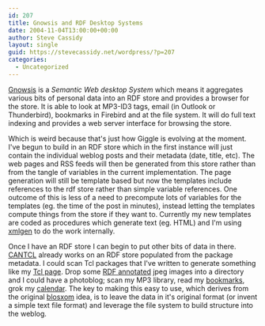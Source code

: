 ```yaml
---
id: 207
title: Gnowsis and RDF Desktop Systems
date: 2004-11-04T13:00:00+00:00
author: Steve Cassidy
layout: single
guid: https://stevecassidy.net/wordpress/?p=207
categories:
  - Uncategorized
---
```

[Gnowsis](http://www.gnowsis.org/) is a _Semantic Web desktop System_ which means it aggregates various bits of personal data into an RDF store and provides a browser for the store. It is able to look at MP3-ID3 tags, email (in Outlook or Thunderbird), bookmarks in Firebird and at the file system. It will do full text indexing and provides a web server interface for browsing the store.

Which is weird because that's just how Giggle is evolving at the moment. I've begun to build in an RDF store which in the first instance will just contain the individual weblog posts and their metadata (date, title, etc). The web pages and RSS feeds will then be generated from this store rather than from the tangle of variables in the current implementation. The page generation will still be template based but now the templates include references to the rdf store rather than simple variable references. One outcome of this is less of a need to precompute lots of variables for the templates (eg. the time of the post in minutes), instead letting the templates compute things from the store if they want to. Currently my new templates are coded as procedures which generate text (eg. HTML) and I'm using [xmlgen](http://tclxml.sourceforge.net/xmlgen.html) to do the work internally.

Once I have an RDF store I can begin to put other bits of data in there. [CANTCL](http://purl.org/tcl/cantcl) already works on an RDF store populated from the package metadata. I could scan Tcl packages that I've written to generate something like my [Tcl page](/~cassidy/tcl/). Drop some [RDF annotated](http://norman.walsh.name/2004/06/07/flowers) jpeg images into a directory and I could have a photoblog; scan my MP3 library, read my [bookmarks](/~cassidy/bookmarks/), grok my [calendar](http://www.w3.org/2001/sw/Europe/reports/dev_workshop_report_2/). The key to making this easy to use, which derives from the original [blosxom](http://www.raelity.org/apps/blosxom/) idea, is to leave the data in it's original format (or invent a simple text file format) and leverage the file system to build structure into the weblog.
